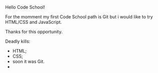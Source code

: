 Hello Code School!

For the momment my first Code School path is Git but i would like to try HTML/CSS and JavaScript.

Thanks for this opportunity.

Deadly kills: 
* HTML;
* CSS;
* soon it was Git.
*
